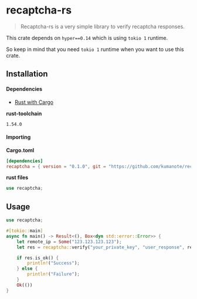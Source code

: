 # recaptcha-rs

> Recaptcha-rs is a very simple library to verify recaptcha responses.

This crate depends on `hyper==0.14` which is using `tokio 1` runtime. 

So keep in mind that you need `tokio 1` runtime when you want to use this crate.

## Installation

#### Dependencies

- [Rust with Cargo](http://rust-lang.org)

**rust-toolchain**

```text
1.54.0
```

#### Importing

**Cargo.toml**

```toml
[dependencies]
recaptcha = { version = "0.1.0", git = "https://github.com/kumanote/recaptcha-rs", branch = "main" }
```

**rust files**

```rust
use recaptcha;
```

## Usage

```rust
use recaptcha;

#[tokio::main]
async fn main() -> Result<(), Box<dyn std::error::Error>> {
    let remote_ip = Some("123.123.123.123");
    let res = recaptcha::verify("your_private_key", "user_response", remote_ip).await;

    if res.is_ok() {
        println!("Success");
    } else {
        println!("Failure");
    }
    Ok(())
}
```
